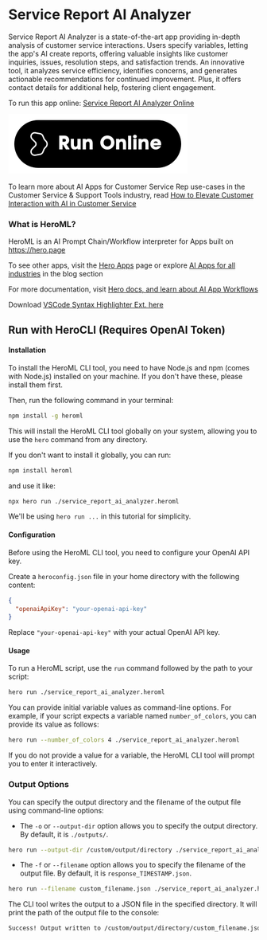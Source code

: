 # Service Report AI Analyzer

Service Report AI Analyzer is a state-of-the-art app providing in-depth analysis of customer service interactions. Users specify variables, letting the app's AI create reports, offering valuable insights like customer inquiries, issues, resolution steps, and satisfaction trends. An innovative tool, it analyzes service efficiency, identifies concerns, and generates actionable recommendations for continued improvement. Plus, it offers contact details for additional help, fostering client engagement.

To run this app online: [Service Report AI Analyzer Online](https://hero.page/app/service-report-ai-analyzer-comprehensive-customer-service-analysis/MHRG7MvIe8pHaqvpvJDf)

[![Run Service Report AI Analyzer Online](/assets/run.svg)](https://hero.page/app/service-report-ai-analyzer-comprehensive-customer-service-analysis/MHRG7MvIe8pHaqvpvJDf)

To learn more about AI Apps for Customer Service Rep use-cases in the Customer Service & Support Tools industry, read [How to Elevate Customer Interaction with AI in Customer Service](https://hero.page/blog/ai/customer-service-and-support-tools/how-to-elevate-customer-interaction-with-ai-in-customer-service/170835)

### What is HeroML?
HeroML is an AI Prompt Chain/Workflow interpreter for Apps built on https://hero.page 

To see other apps, visit the [Hero Apps](https://hero.page/apps) page or explore [AI Apps for all industries](https://hero.page/blog) in the blog section

For more documentation, visit [Hero docs, and learn about AI App Workflows](https://hero.page/tutorials/introduction-to-heroml)

Download [VSCode Syntax Highlighter Ext. here](https://marketplace.visualstudio.com/items?itemName=hero-page.heroml)

## Run with HeroCLI (Requires OpenAI Token)

#### Installation

To install the HeroML CLI tool, you need to have Node.js and npm (comes with Node.js) installed on your machine. If you don't have these, please install them first. 

Then, run the following command in your terminal:

```bash
npm install -g heroml
```

This will install the HeroML CLI tool globally on your system, allowing you to use the `hero` command from any directory.

If you don't want to install it globally, you can run:

```bash
npm install heroml
```

and use it like:

```bash
npx hero run ./service_report_ai_analyzer.heroml
```

We'll be using `hero run ...` in this tutorial for simplicity.

#### Configuration

Before using the HeroML CLI tool, you need to configure your OpenAI API key. 

Create a `heroconfig.json` file in your home directory with the following content:

```json
{
  "openaiApiKey": "your-openai-api-key"
}
```

Replace `"your-openai-api-key"` with your actual OpenAI API key.

#### Usage

To run a HeroML script, use the `run` command followed by the path to your script:

```bash
hero run ./service_report_ai_analyzer.heroml
```

You can provide initial variable values as command-line options. For example, if your script expects a variable named `number_of_colors`, you can provide its value as follows:

```bash
hero run --number_of_colors 4 ./service_report_ai_analyzer.heroml
```

If you do not provide a value for a variable, the HeroML CLI tool will prompt you to enter it interactively.

### Output Options

You can specify the output directory and the filename of the output file using command-line options:

- The `-o` or `--output-dir` option allows you to specify the output directory. By default, it is `./outputs/`.

```bash
hero run --output-dir /custom/output/directory ./service_report_ai_analyzer.heroml
```

- The `-f` or `--filename` option allows you to specify the filename of the output file. By default, it is `response_TIMESTAMP.json`.

```bash
hero run --filename custom_filename.json ./service_report_ai_analyzer.heroml
```

The CLI tool writes the output to a JSON file in the specified directory. It will print the path of the output file to the console:

```bash
Success! Output written to /custom/output/directory/custom_filename.json
```

